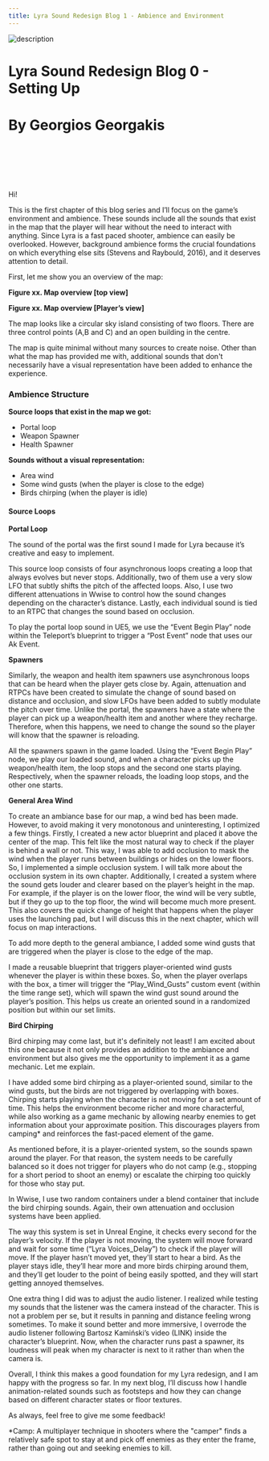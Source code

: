 ```yaml
---
title: Lyra Sound Redesign Blog 1 - Ambience and Environment
---
```



![description](/blogImages/Blog0_Setting_Up.png)

# Lyra Sound Redesign Blog 0 - Setting Up  

# By Georgios Georgakis







&nbsp;&nbsp;&nbsp;

&nbsp;&nbsp;&nbsp;

&nbsp;&nbsp;&nbsp;

Hi!

This is the first chapter of this blog series and I’ll focus on the game’s environment and ambience. These sounds include all the sounds that exist in the map that the player will hear without the need to interact with anything. Since Lyra is a fast paced shooter, ambience can easily be overlooked. However, background ambience forms the crucial foundations on which everything else sits (Stevens and Raybould, 2016), and it deserves attention to detail.


First, let me show you an overview of the map:

**Figure xx. Map overview [top view]**

**Figure xx. Map overview [Player’s view]**

The map looks like a circular sky island consisting of two floors. There are three control points (A,B and C) and an open building in the centre. 

The map is quite minimal without many sources to create noise. Other than what the map has provided me with, additional sounds that don't necessarily have a visual representation have been added to enhance the experience. 


### Ambience Structure

**Source loops that exist in the map we got:**

- Portal loop
- Weapon Spawner
- Health Spawner

**Sounds without a visual representation:**

- Area wind
- Some wind gusts (when the player is close to the edge)
- Birds chirping (when the player is idle)

#### Source Loops

**Portal Loop**

The sound of the portal was the first sound I made for Lyra because it’s creative and easy to implement.

This source loop consists of four asynchronous loops creating a loop that always evolves but never stops. Additionally, two of them use a very slow LFO that subtly shifts the pitch of the affected loops. Also, I use two different attenuations in Wwise to control how the sound changes depending on the character’s distance. Lastly, each individual sound is tied to an RTPC that changes the sound based on occlusion.

To play the portal loop sound in UE5, we use the “Event Begin Play” node within the Teleport’s blueprint to trigger a “Post Event” node that uses our Ak Event.

**Spawners**

Similarly, the weapon and health item spawners use asynchronous loops that can be heard when the player gets close by. Again, attenuation and RTPCs have been created to simulate the change of sound based on distance and occlusion, and slow LFOs have been added to subtly modulate the pitch over time. Unlike the portal, the spawners have a state where the player can pick up a weapon/health item and another where they recharge. Therefore, when this happens, we need to change the sound so the player will know that the spawner is reloading.

All the spawners spawn in the game loaded. Using the “Event Begin Play” node, we play our loaded sound, and when a character picks up the weapon/health item, the loop stops and the second one starts playing. Respectively, when the spawner reloads, the loading loop stops, and the other one starts.

**General Area Wind**

To create an ambiance base for our map, a wind bed has been made. However, to avoid making it very monotonous and uninteresting, I optimized a few things. Firstly, I created a new actor blueprint and placed it above the center of the map. This felt like the most natural way to check if the player is behind a wall or not. This way, I was able to add occlusion to mask the wind when the player runs between buildings or hides on the lower floors. So, I implemented a simple occlusion system. I will talk more about the occlusion system in its own chapter. Additionally, I created a system where the sound gets louder and clearer based on the player’s height in the map. For example, if the player is on the lower floor, the wind will be very subtle, but if they go up to the top floor, the wind will become much more present. This also covers the quick change of height that happens when the player uses the launching pad, but I will discuss this in the next chapter, which will focus on map interactions.

To add more depth to the general ambiance, I added some wind gusts that are triggered when the player is close to the edge of the map.

I made a reusable blueprint that triggers player-oriented wind gusts whenever the player is within these boxes. So, when the player overlaps with the box, a timer will trigger the “Play_Wind_Gusts” custom event (within the time range set), which will spawn the wind gust sound around the player’s position. This helps us create an oriented sound in a randomized position but within our set limits.

**Bird Chirping**

Bird chirping may come last, but it's definitely not least! I am excited about this one because it not only provides an addition to the ambiance and environment but also gives me the opportunity to implement it as a game mechanic. Let me explain.

I have added some bird chirping as a player-oriented sound, similar to the wind gusts, but the birds are not triggered by overlapping with boxes. Chirping starts playing when the character is not moving for a set amount of time. This helps the environment become richer and more characterful, while also working as a game mechanic by allowing nearby enemies to get information about your approximate position. This discourages players from camping* and reinforces the fast-paced element of the game.

As mentioned before, it is a player-oriented system, so the sounds spawn around the player. For that reason, the system needs to be carefully balanced so it does not trigger for players who do not camp (e.g., stopping for a short period to shoot an enemy) or escalate the chirping too quickly for those who stay put.

In Wwise, I use two random containers under a blend container that include the bird chirping sounds. Again, their own attenuation and occlusion systems have been applied.

The way this system is set in Unreal Engine, it checks every second for the player’s velocity. If the player is not moving, the system will move forward and wait for some time (“Lyra Voices_Delay”) to check if the player will move. If the player hasn’t moved yet, they'll start to hear a bird. As the player stays idle, they’ll hear more and more birds chirping around them, and they’ll get louder to the point of being easily spotted, and they will start getting annoyed themselves.

One extra thing I did was to adjust the audio listener. I realized while testing my sounds that the listener was the camera instead of the character. This is not a problem per se, but it results in panning and distance feeling wrong sometimes. To make it sound better and more immersive, I overrode the audio listener following Bartosz Kamiński’s video (LINK) inside the character’s blueprint. Now, when the character runs past a spawner, its loudness will peak when my character is next to it rather than when the camera is.

Overall, I think this makes a good foundation for my Lyra redesign, and I am happy with the progress so far. In my next blog, I’ll discuss how I handle animation-related sounds such as footsteps and how they can change based on different character states or floor textures.

As always, feel free to give me some feedback!

*Camp: A multiplayer technique in shooters where the "camper" finds a relatively safe spot to stay at and pick off enemies as they enter the frame, rather than going out and seeking enemies to kill.
```
